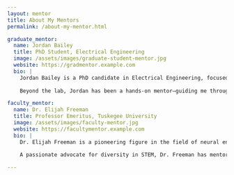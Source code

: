 ```yaml
---
layout: mentor
title: About My Mentors
permalink: /about-my-mentor.html

graduate_mentor:
  name: Jordan Bailey
  title: PhD Student, Electrical Engineering
  image: /assets/images/graduate-student-mentor.jpg
  website: https://gradmentor.example.com
  bio: |
    Jordan Bailey is a PhD candidate in Electrical Engineering, focused on energy-efficient neuromorphic computing. Her research explores how brain-inspired hardware can improve the performance and sustainability of edge AI systems and intelligent devices.
    
    Beyond the lab, Jordan has been a hands-on mentor—guiding me through research, publishing, and grad school preparation. Her support has been instrumental in helping me grow both technically and professionally, always encouraging thoughtful problem-solving and a deeper understanding of the field.

faculty_mentor:
  name: Dr. Elijah Freeman
  title: Professor Emeritus, Tuskegee University
  image: /assets/images/faculty-mentor.jpg
  website: https://facultymentor.example.com
  bio: |
    Dr. Elijah Freeman is a pioneering figure in the field of neural engineering and robotics. With over four decades of experience in academia and research, his work has focused on developing accessible brain-computer interface systems and exploring how robotics can enhance human capability.
    
    A passionate advocate for diversity in STEM, Dr. Freeman has mentored dozens of underrepresented students and continues to inspire the next generation of researchers and technologists through his leadership and legacy.

---
```


